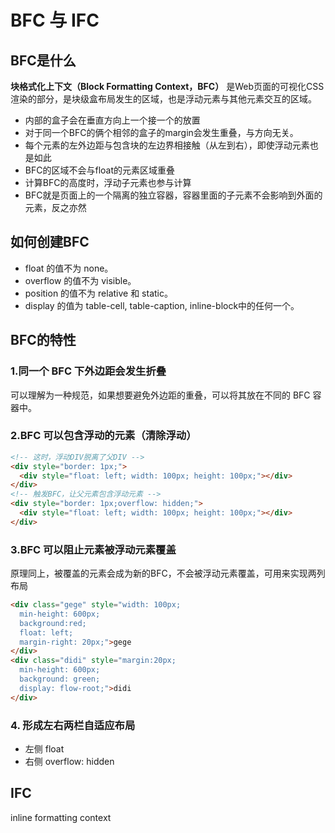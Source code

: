 # BFC 与 IFC

## BFC是什么

**块格式化上下文（Block Formatting Context，BFC）** 是Web页面的可视化CSS渲染的部分，是块级盒布局发生的区域，也是浮动元素与其他元素交互的区域。

- 内部的盒子会在垂直方向上一个接一个的放置
- 对于同一个BFC的俩个相邻的盒子的margin会发生重叠，与方向无关。
- 每个元素的左外边距与包含块的左边界相接触（从左到右），即使浮动元素也是如此
- BFC的区域不会与float的元素区域重叠
- 计算BFC的高度时，浮动子元素也参与计算
- BFC就是页面上的一个隔离的独立容器，容器里面的子元素不会影响到外面的元素，反之亦然

## 如何创建BFC

- float 的值不为 none。
- overflow 的值不为 visible。
- position 的值不为 relative 和 static。
- display 的值为 table-cell, table-caption, inline-block中的任何一个。

## BFC的特性

### 1.同一个 BFC 下外边距会发生折叠

可以理解为一种规范，如果想要避免外边距的重叠，可以将其放在不同的 BFC 容器中。

### 2.BFC 可以包含浮动的元素（清除浮动）

```html
<!-- 这时，浮动DIV脱离了父DIV -->
<div style="border: 1px;">
  <div style="float: left; width: 100px; height: 100px;"></div>
</div>
<!-- 触发BFC，让父元素包含浮动元素 -->
<div style="border: 1px;overflow: hidden;">
  <div style="float: left; width: 100px; height: 100px;"></div>
</div>
```

### 3.BFC 可以阻止元素被浮动元素覆盖

原理同上，被覆盖的元素会成为新的BFC，不会被浮动元素覆盖，可用来实现两列布局

```html
<div class="gege" style="width: 100px;
  min-height: 600px;
  background:red;
  float: left;
  margin-right: 20px;">gege
</div>
<div class="didi" style="margin:20px;
  min-height: 600px;
  background: green;
  display: flow-root;">didi
</div>
```

### 4. 形成左右两栏自适应布局

- 左侧 float
- 右侧 overflow: hidden

## IFC

inline formatting context
